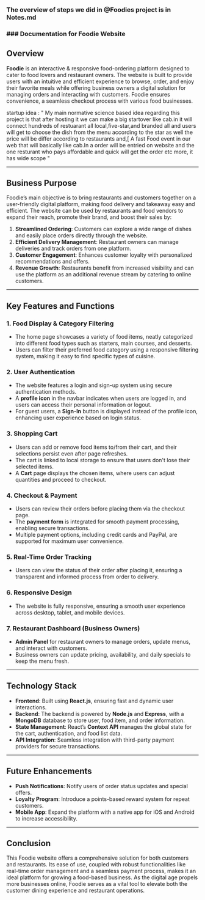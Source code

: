 ### The overview of steps we did in  @Foodies project is in Notes.md

### ### Documentation for Foodie Website


## **Overview**

**Foodie** is an interactive & responsive  food-ordering platform designed to cater to food lovers and restaurant owners. The website is built to provide users with an intuitive and efficient experience to browse, order, and enjoy their favorite meals while offering business owners a digital solution for managing orders and interacting with customers. Foodie ensures convenience, a seamless checkout process with various food businesses.

startup idea : " My main normative science based idea regarding this project is that after hosting it we can make a big startover like cab.in  it will connect hundreds of restuarant all local,five-star,and branded all and users will get to choose the dish from the menu according to the star  as well the price will be differ according to restaurants and,[ A fast Food event in our web that will basically like cab.In a order will be entried on website  and the  one resturant who pays affordable and quick will get the order etc more, it has wide scope "

---

## **Business Purpose**

Foodie’s main objective is to bring restaurants and customers together on a user-friendly digital platform, making food delivery and takeaway easy and efficient. The website can be used by restaurants and food vendors to expand their reach, promote their brand, and boost their sales by:

1. **Streamlined Ordering**: Customers can explore a wide range of dishes and easily place orders directly through the website.
2. **Efficient Delivery Management**: Restaurant owners can manage deliveries and track orders from one platform.
3. **Customer Engagement**: Enhances customer loyalty with personalized recommendations and offers.
4. **Revenue Growth**: Restaurants benefit from increased visibility and can use the platform as an additional revenue stream by catering to online customers.

---

## **Key Features and Functions**

### **1. Food Display & Category Filtering**
- The home page showcases a variety of food items, neatly categorized into different food types such as starters, main courses, and desserts.
- Users can filter their preferred food category using a responsive filtering system, making it easy to find specific types of cuisine.

### **2. User Authentication**
- The website features a login and sign-up system using secure authentication methods.
- A **profile icon** in the navbar indicates when users are logged in, and users can access their personal information or logout.
- For guest users, a **Sign-In** button is displayed instead of the profile icon, enhancing user experience based on login status.

### **3. Shopping Cart**
- Users can add or remove food items to/from their cart, and their selections persist even after page refreshes.
- The cart is linked to local storage to ensure that users don't lose their selected items.
- A **Cart** page displays the chosen items, where users can adjust quantities and proceed to checkout.

### **4. Checkout & Payment**
- Users can review their orders before placing them via the checkout page.
- The **payment form** is integrated for smooth payment processing, enabling secure transactions.
- Multiple payment options, including credit cards and PayPal, are supported for maximum user convenience.

### **5. Real-Time Order Tracking**
- Users can view the status of their order after placing it, ensuring a transparent and informed process from order to delivery.

### **6. Responsive Design**
- The website is fully responsive, ensuring a smooth user experience across desktop, tablet, and mobile devices.

### **7. Restaurant Dashboard (Business Owners)**
- **Admin Panel** for restaurant owners to manage orders, update menus, and interact with customers.
- Business owners can update pricing, availability, and daily specials to keep the menu fresh.

---

## **Technology Stack**

- **Frontend**: Built using **React.js**, ensuring fast and dynamic user interactions.
- **Backend**: The backend is powered by **Node.js** and **Express**, with a **MongoDB** database to store user, food item, and order information.
- **State Management**: React’s **Context API** manages the global state for the cart, authentication, and food list data.
- **API Integration**: Seamless integration with third-party payment providers for secure transactions.

---

## **Future Enhancements**

- **Push Notifications**: Notify users of order status updates and special offers.
- **Loyalty Program**: Introduce a points-based reward system for repeat customers.
- **Mobile App**: Expand the platform with a native app for iOS and Android to increase accessibility.

---

## **Conclusion**

This Foodie website offers a comprehensive solution for both customers and restaurants. Its ease of use, coupled with robust functionalities like real-time order management and a seamless payment process, makes it an ideal platform for growing a food-based business. As the digital age propels more businesses online, Foodie serves as a vital tool to elevate both the customer dining experience and restaurant operations.